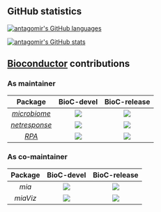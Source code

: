 
## GitHub statistics

[![antagomir's GitHub languages](https://github-readme-stats.vercel.app/api/top-langs?username=antagomir&layout=compact)](https://github.com/anuraghazra/github-readme-stats)

[![antagomir's GitHub stats](https://github-readme-stats.vercel.app/api?username=antagomir)](https://github.com/anuraghazra/github-readme-stats)


## [Bioconductor](https://bioconductor.org) contributions

### As maintainer

| Package | BioC-devel | BioC-release |
|:----------------:|:----------------:|:----------------:|
| [_microbiome_](https://github.com/antagomir/microbiome) | [![](http://bioconductor.org/shields/build/devel/bioc/microbiome.svg)](http://bioconductor.org/checkResults/devel/bioc-LATEST/microbiome) |[![](http://bioconductor.org/shields/build/release/bioc/microbiome.svg)](http://bioconductor.org/checkResults/release/bioc-LATEST/microbiome) |
| [_netresponse_](https://github.com/antagomir/netresponse) | [![](http://bioconductor.org/shields/build/devel/bioc/netresponse.svg)](http://bioconductor.org/checkResults/devel/bioc-LATEST/netresponse) |[![](http://bioconductor.org/shields/build/release/bioc/netresponse.svg)](http://bioconductor.org/checkResults/release/bioc-LATEST/netresponse) |
| [_RPA_](https://github.com/antagomir/RPA) | [![](http://bioconductor.org/shields/build/devel/bioc/RPA.svg)](http://bioconductor.org/checkResults/devel/bioc-LATEST/RPA) |[![](http://bioconductor.org/shields/build/release/bioc/RPA.svg)](http://bioconductor.org/checkResults/release/bioc-LATEST/RPA) |


### As co-maintainer

| Package | BioC-devel | BioC-release |
|:----------------:|:----------------:|:----------------:|
| _mia_ | [![](http://bioconductor.org/shields/build/devel/bioc/mia.svg)](http://bioconductor.org/checkResults/devel/bioc-LATEST/mia) | [![](http://bioconductor.org/shields/build/release/bioc/mia.svg)](http://bioconductor.org/checkResults/release/bioc-LATEST/mia) |
| _miaViz_ | [![](http://bioconductor.org/shields/build/devel/bioc/miaViz.svg)](http://bioconductor.org/checkResults/devel/bioc-LATEST/miaViz) | [![](http://bioconductor.org/shields/build/release/bioc/miaViz.svg)](http://bioconductor.org/checkResults/release/bioc-LATEST/miaViz) |




